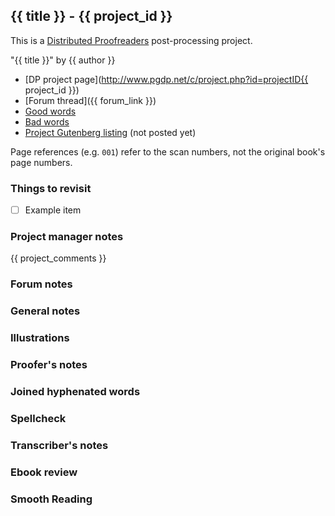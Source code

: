 ## {{ title }} - {{ project_id }} ##

This is a [Distributed Proofreaders](http://www.pgdp.net/) post-processing project.

"{{ title }}" by {{ author }}

* [DP project page](http://www.pgdp.net/c/project.php?id=projectID{{ project_id }})
* [Forum thread]({{ forum_link }})
* [Good words](good_words.txt)
* [Bad words](bad_words.txt)
* [Project Gutenberg listing]() (not posted yet)

Page references (e.g. `001`) refer to the scan numbers, not the original book's page numbers.

### Things to revisit ###

* [ ] Example item

### Project manager notes ###

{{ project_comments }}

### Forum notes ###

### General notes ###

### Illustrations ###

### Proofer's notes ###

### Joined hyphenated words ###

### Spellcheck ###

### Transcriber's notes ###

### Ebook review ###

### Smooth Reading ###


